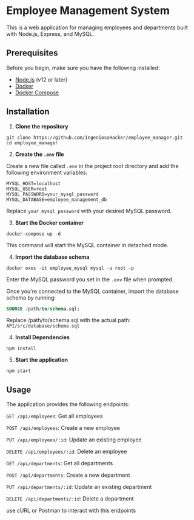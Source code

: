 # Employee Management System

This is a web application for managing employees and departments built with Node.js, Express, and MySQL.

## Prerequisites

Before you begin, make sure you have the following installed:

- [Node.js](https://nodejs.org/) (v12 or later)
- [Docker](https://www.docker.com/)
- [Docker Compose](https://docs.docker.com/compose/install/)

## Installation

1. **Clone the repository**

```
git clone https://github.com/IngeniosoHacker/employee_manager.git
cd employee_manager
```
2. **Create the `.env` file**

Create a new file called `.env` in the project root directory and add the following environment variables:

```
MYSQL_HOST=localhost
MYSQL_USER=root
MYSQL_PASSWORD=your_mysql_password
MYSQL_DATABASE=employee_management_db

```

Replace `your_mysql_password` with your desired MySQL password.

3. **Start the Docker container**

```
docker-compose up -d
```

This command will start the MySQL container in detached mode.

4. **Import the database schema**

```
docker exec -it employee_mysql mysql -u root -p
```

Enter the MySQL password you set in the `.env` file when prompted.

Once you're connected to the MySQL container, import the database schema by running:

```sql
SOURCE /path/to/schema.sql;
```
Replace /path/to/schema.sql with the actual path: `API/src/database/schema.sql`

4. **Install Dependencies**

```
npm install
```

5. **Start the application**

```
npm start
```

## Usage
The application provides the following endpoints:

`GET /api/employees`: Get all employees

`POST /api/employees`: Create a new employee

`PUT /api/employees/:id`: Update an existing employee

`DELETE /api/employees/:id`: Delete an employee

`GET /api/departments`: Get all departments

`POST /api/departments`: Create a new department

`PUT /api/departments/:id`: Update an existing department

`DELETE /api/departments/:id`: Delete a department

use cURL or Postman to interact with this endpoints
